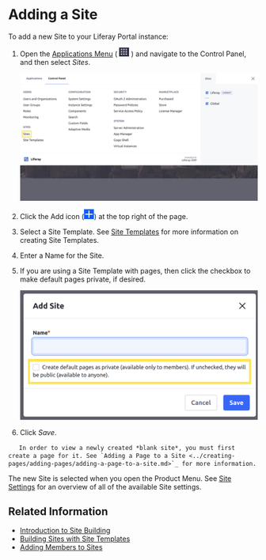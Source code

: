 # Adding a Site

To add a new Site to your Liferay Portal instance:

1. Open the [Applications Menu](../../getting-started/navigating-dxp.md) ( ![Applications Menu icon](../../images/icon-applications-menu.png) ) and navigate to the Control Panel, and then select *Sites*.

    ![The Sites Control Panel location.](./adding-a-site/images/01.png)

1. Click the Add icon (![Add Site](../../images/icon-add.png)) at the top right of the page.

1. Select a Site Template. See [Site Templates](./building-sites-with-site-templates.md) for more information on creating Site Templates.

1. Enter a Name for the Site.

1. If you are using a Site Template with pages, then click the checkbox to make default pages private, if desired.

    ![The checkbox to populate the Site with private pages instead of public pages is only present for templates with pages.](./adding-a-site/images/02.png)

1. Click *Save*.

```tip::
   In order to view a newly created *blank site*, you must first create a page for it. See `Adding a Page to a Site <../creating-pages/adding-pages/adding-a-page-to-a-site.md>`_ for more information.
```

The new Site is selected when you open the Product Menu. See [Site Settings](../site_settings.md) for an overview of all of the available Site settings.

## Related Information

* [Introduction to Site Building](../introduction-to-site-building.md)
* [Building Sites with Site Templates](./building-sites-with-site-templates.md)
* [Adding Members to Sites](./site-membership/adding-members-to-sites.md)
